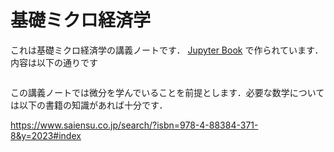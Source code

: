 # 基礎ミクロ経済学

これは基礎ミクロ経済学の講義ノートです． [Jupyter Book](https://jupyterbook.org) で作られています．内容は以下の通りです


```{tableofcontents}
```

この講義ノートでは微分を学んでいることを前提とします．必要な数学については以下の書籍の知識があれば十分です．

https://www.saiensu.co.jp/search/?isbn=978-4-88384-371-8&y=2023#index